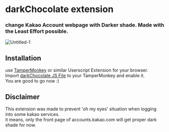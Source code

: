# darkChocolate extension
### change Kakao Account webpage with Darker shade. Made with the Least Effort possible.

![Untitled-1](https://user-images.githubusercontent.com/7566778/158170094-61567449-c7d6-4dc2-bd44-13cb1ce6fc93.png)

## Installation

use [TamperMonkey](https://www.tampermonkey.net/) or similar Userscript Extension for your browser.   
Import [darkChocolate JS File](https://github.com/potatosalad775/darkChocolate/blob/main/darkChocolate.user.js) to your TamperMonkey and enable it.   
You are good to go now :)

## Disclaimer

This extension was made to prevent 'oh my eyes' situation when logging into some kakao services.   
it means, only the front page of accounts.kakao.com will get proper dark shade for now.   
